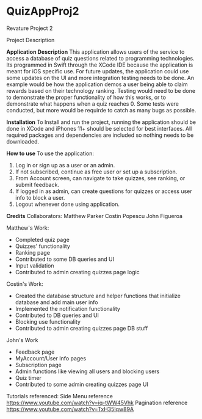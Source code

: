 # QuizAppProj2
Revature Project 2

Project Description

**Application Description**
This application allows users of the service to access a database of quiz
questions related to programming technologies. Its programmed in Swift
through the XCode IDE because the application is meant for iOS specific use.
For future updates, the application could use some updates on the UI and more
integration testing needs to be done. An example would be how the application
demos a user being able to claim rewards based on their technology ranking. Testing
would need to be done to demonstrate the proper functionality of how this works, or
to demonstrate what happens when a quiz reaches 0. Some tests were conducted, but more
would be requirde to catch as many bugs as possible.

**Installation**
To Install and run the project, running the application should be done in XCode and iPhones
11+ should be selected for best interfaces. All required packages and dependencies are included
so nothing needs to be downloaded.

**How to use**
To use the application:
1. Log in or sign up as a user or an admin.
2. If not subscribed, continue as free user or set up a subscription.
3. From Account screen, can navigate to take quizzes, see ranking, or submit feedback.
4. If logged in as admin, can create questions for quizzes or access user info to block a user.
5. Logout whenever done using application.

**Credits**
Collaborators:
Matthew Parker
Costin Popescu
John Figueroa

Matthew's Work:
* Completed quiz page
* Quizzes' functionality
* Ranking page
* Contributed to some DB queries and UI
* Input validation
* Contributed to admin creating quizzes page logic

Costin's Work:
* Created the database structure and helper functions that initialize database and add main user info
* Implemented the notification functionality
* Contributed to DB queries and UI
* Blocking use functionality
* Contributed to admin creating quizzes page DB stuff

John's Work
* Feedback page
* MyAccount/User Info pages
* Subscription page
* Admin functions like viewing all users and blocking users
* Quiz timer
* Contributed to some admin creating quizzes page UI

Tutorials referenced:
Side Menu reference
https://www.youtube.com/watch?v=iq-tWW45Vhk
Pagination reference
https://www.youtube.com/watch?v=TxH35Iqw89A
